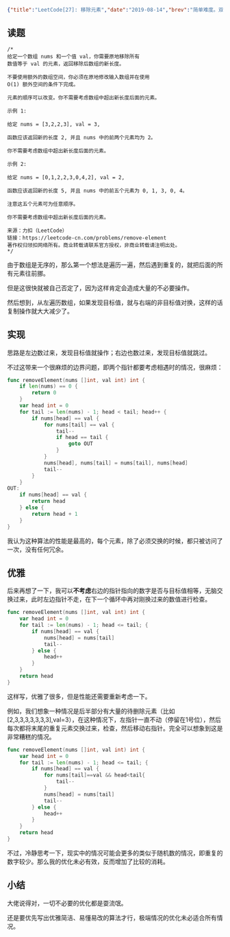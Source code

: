 ```json lw-blog-meta
{"title":"LeetCode[27]: 移除元素","date":"2019-08-14","brev":"简单难度。双指针相遇的情况处理还是很麻烦啊。","tags":["算法与数据结构"]}
```



## 读题

```text
/*
给定一个数组 nums 和一个值 val，你需要原地移除所有
数值等于 val 的元素，返回移除后数组的新长度。

不要使用额外的数组空间，你必须在原地修改输入数组并在使用
O(1) 额外空间的条件下完成。

元素的顺序可以改变。你不需要考虑数组中超出新长度后面的元素。

示例 1:

给定 nums = [3,2,2,3], val = 3,

函数应该返回新的长度 2, 并且 nums 中的前两个元素均为 2。

你不需要考虑数组中超出新长度后面的元素。

示例 2:

给定 nums = [0,1,2,2,3,0,4,2], val = 2,

函数应该返回新的长度 5, 并且 nums 中的前五个元素为 0, 1, 3, 0, 4。

注意这五个元素可为任意顺序。

你不需要考虑数组中超出新长度后面的元素。

来源：力扣（LeetCode）
链接：https://leetcode-cn.com/problems/remove-element
著作权归领扣网络所有。商业转载请联系官方授权，非商业转载请注明出处。
*/
```

由于数组是无序的，那么第一个想法是遍历一遍，然后遇到重复的，就把后面的所有元素往前挪。

但是这很快就被自己否定了，因为这样肯定会造成大量的不必要操作。

然后想到，从左遍历数组，如果发现目标值，就与右端的非目标值对换，这样的话复制操作就大大减少了。

## 实现

思路是左边数过来，发现目标值就操作；右边也数过来，发现目标值就跳过。

不过这带来一个很麻烦的边界问题，即两个指针都要考虑相遇时的情况，很麻烦：

```go
func removeElement(nums []int, val int) int {
    if len(nums) == 0 {
        return 0
    }
    var head int = 0
    for tail := len(nums) - 1; head < tail; head++ {
        if nums[head] == val {
            for nums[tail] == val {
                tail--
                if head == tail {
                    goto OUT
                }
            }
            nums[head], nums[tail] = nums[tail], nums[head]
            tail--
        }
    }
OUT:
    if nums[head] == val {
        return head
    } else {
        return head + 1
    }
}
```

我认为这种算法的性能是最高的，每个元素，除了必须交换的时候，都只被访问了一次，没有任何冗余。

## 优雅

后来再想了一下，我可以**不考虑**右边的指针指向的数字是否与目标值相等，无脑交换过来，此时左边指针不走，在下一个循环中再对刚换过来的数值进行检查。

```go
func removeElement(nums []int, val int) int {
    var head int = 0
    for tail := len(nums) - 1; head <= tail; {
        if nums[head] == val {
            nums[head] = nums[tail]
            tail--
        } else {
            head++
        }
    }
    return head
}
```

这样写，优雅了很多，但是性能还需要重新考虑一下。

例如，我们想象一种情况是后半部分有大量的待删除元素（比如[2,3,3,3,3,3,3,3],val=3），在这种情况下，左指针一直不动（停留在1号位），然后每次都将末尾的重复元素交换过来，检查，然后移动右指针。完全可以想象到这是非常糟糕的情况。

```go
func removeElement(nums []int, val int) int {
    var head int = 0
    for tail := len(nums) - 1; head <= tail; {
        if nums[head] == val {
            for nums[tail]==val && head<tail{
                tail--
            }
            nums[head] = nums[tail]
            tail--
        } else {
            head++
        }
    }
    return head
}
```

不过，冷静思考一下，现实中的情况可能会更多的类似于随机数的情况，即重复的数字较少。那么我的优化未必有效，反而增加了比较的消耗。

## 小结

大佬说得对，一切不必要的优化都是耍流氓。

还是要优先写出优雅简洁、易懂易改的算法才行，极端情况的优化未必适合所有情况。
